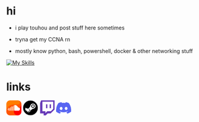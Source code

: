 # hi

- i play touhou and post stuff here sometimes

- tryna get my CCNA rn

- mostly know python, bash, powershell, docker & other networking stuff

[![My Skills](https://skillicons.dev/icons?i=arch,python,bash,neovim,linux,powershell,windows,docker)](https://skillicons.dev)



# links

[<img  width="40px" src="assets/soundcloud.png" />](https://soundcloud.com/fruit-salad-162533379/likes)
[<img  width="40px" src="assets/steam.png" />](https://steamcommunity.com/profiles/76561198983419915/)
[<img  width="40px" src="assets/twitch.png" />](https://www.twitch.tv/fruitsaladchan)
[<img  width="40px" src="assets/discord.png" />](https://discordapp.com/users/496431451588395021)



